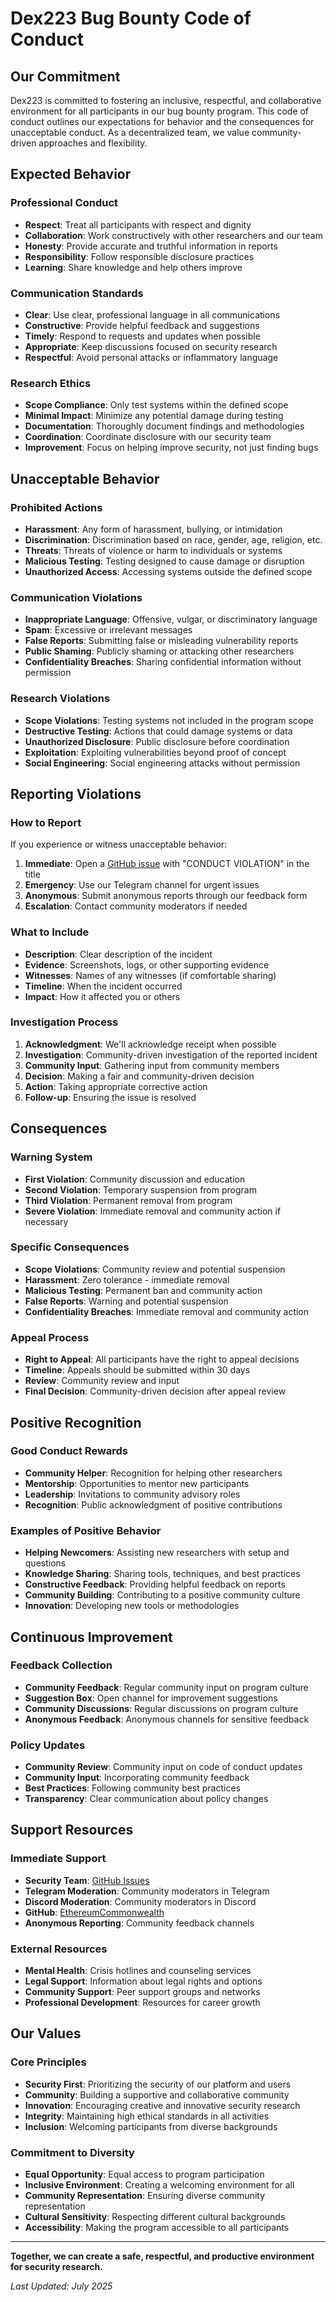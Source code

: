# Dex223 Bug Bounty Code of Conduct

## Our Commitment

Dex223 is committed to fostering an inclusive, respectful, and collaborative environment for all participants in our bug bounty program. This code of conduct outlines our expectations for behavior and the consequences for unacceptable conduct. As a decentralized team, we value community-driven approaches and flexibility.

## Expected Behavior

### Professional Conduct
- **Respect**: Treat all participants with respect and dignity
- **Collaboration**: Work constructively with other researchers and our team
- **Honesty**: Provide accurate and truthful information in reports
- **Responsibility**: Follow responsible disclosure practices
- **Learning**: Share knowledge and help others improve

### Communication Standards
- **Clear**: Use clear, professional language in all communications
- **Constructive**: Provide helpful feedback and suggestions
- **Timely**: Respond to requests and updates when possible
- **Appropriate**: Keep discussions focused on security research
- **Respectful**: Avoid personal attacks or inflammatory language

### Research Ethics
- **Scope Compliance**: Only test systems within the defined scope
- **Minimal Impact**: Minimize any potential damage during testing
- **Documentation**: Thoroughly document findings and methodologies
- **Coordination**: Coordinate disclosure with our security team
- **Improvement**: Focus on helping improve security, not just finding bugs

## Unacceptable Behavior

### Prohibited Actions
- **Harassment**: Any form of harassment, bullying, or intimidation
- **Discrimination**: Discrimination based on race, gender, age, religion, etc.
- **Threats**: Threats of violence or harm to individuals or systems
- **Malicious Testing**: Testing designed to cause damage or disruption
- **Unauthorized Access**: Accessing systems outside the defined scope

### Communication Violations
- **Inappropriate Language**: Offensive, vulgar, or discriminatory language
- **Spam**: Excessive or irrelevant messages
- **False Reports**: Submitting false or misleading vulnerability reports
- **Public Shaming**: Publicly shaming or attacking other researchers
- **Confidentiality Breaches**: Sharing confidential information without permission

### Research Violations
- **Scope Violations**: Testing systems not included in the program scope
- **Destructive Testing**: Actions that could damage systems or data
- **Unauthorized Disclosure**: Public disclosure before coordination
- **Exploitation**: Exploiting vulnerabilities beyond proof of concept
- **Social Engineering**: Social engineering attacks without permission

## Reporting Violations

### How to Report
If you experience or witness unacceptable behavior:

1. **Immediate**: Open a [GitHub issue](https://github.com/rroland10/dex223-bug-bounty/issues) with "CONDUCT VIOLATION" in the title
2. **Emergency**: Use our Telegram channel for urgent issues
3. **Anonymous**: Submit anonymous reports through our feedback form
4. **Escalation**: Contact community moderators if needed

### What to Include
- **Description**: Clear description of the incident
- **Evidence**: Screenshots, logs, or other supporting evidence
- **Witnesses**: Names of any witnesses (if comfortable sharing)
- **Timeline**: When the incident occurred
- **Impact**: How it affected you or others

### Investigation Process
1. **Acknowledgment**: We'll acknowledge receipt when possible
2. **Investigation**: Community-driven investigation of the reported incident
3. **Community Input**: Gathering input from community members
4. **Decision**: Making a fair and community-driven decision
5. **Action**: Taking appropriate corrective action
6. **Follow-up**: Ensuring the issue is resolved

## Consequences

### Warning System
- **First Violation**: Community discussion and education
- **Second Violation**: Temporary suspension from program
- **Third Violation**: Permanent removal from program
- **Severe Violation**: Immediate removal and community action if necessary

### Specific Consequences
- **Scope Violations**: Community review and potential suspension
- **Harassment**: Zero tolerance - immediate removal
- **Malicious Testing**: Permanent ban and community action
- **False Reports**: Warning and potential suspension
- **Confidentiality Breaches**: Immediate removal and community action

### Appeal Process
- **Right to Appeal**: All participants have the right to appeal decisions
- **Timeline**: Appeals should be submitted within 30 days
- **Review**: Community review and input
- **Final Decision**: Community-driven decision after appeal review

## Positive Recognition

### Good Conduct Rewards
- **Community Helper**: Recognition for helping other researchers
- **Mentorship**: Opportunities to mentor new participants
- **Leadership**: Invitations to community advisory roles
- **Recognition**: Public acknowledgment of positive contributions

### Examples of Positive Behavior
- **Helping Newcomers**: Assisting new researchers with setup and questions
- **Knowledge Sharing**: Sharing tools, techniques, and best practices
- **Constructive Feedback**: Providing helpful feedback on reports
- **Community Building**: Contributing to a positive community culture
- **Innovation**: Developing new tools or methodologies

## Continuous Improvement

### Feedback Collection
- **Community Feedback**: Regular community input on program culture
- **Suggestion Box**: Open channel for improvement suggestions
- **Community Discussions**: Regular discussions on program culture
- **Anonymous Feedback**: Anonymous channels for sensitive feedback

### Policy Updates
- **Community Review**: Community input on code of conduct updates
- **Community Input**: Incorporating community feedback
- **Best Practices**: Following community best practices
- **Transparency**: Clear communication about policy changes

## Support Resources

### Immediate Support
- **Security Team**: [GitHub Issues](https://github.com/rroland10/dex223-bug-bounty/issues)
- **Telegram Moderation**: Community moderators in Telegram
- **Discord Moderation**: Community moderators in Discord
- **GitHub**: [EthereumCommonwealth](https://github.com/EthereumCommonwealth)
- **Anonymous Reporting**: Community feedback channels

### External Resources
- **Mental Health**: Crisis hotlines and counseling services
- **Legal Support**: Information about legal rights and options
- **Community Support**: Peer support groups and networks
- **Professional Development**: Resources for career growth

## Our Values

### Core Principles
- **Security First**: Prioritizing the security of our platform and users
- **Community**: Building a supportive and collaborative community
- **Innovation**: Encouraging creative and innovative security research
- **Integrity**: Maintaining high ethical standards in all activities
- **Inclusion**: Welcoming participants from diverse backgrounds

### Commitment to Diversity
- **Equal Opportunity**: Equal access to program participation
- **Inclusive Environment**: Creating a welcoming environment for all
- **Community Representation**: Ensuring diverse community representation
- **Cultural Sensitivity**: Respecting different cultural backgrounds
- **Accessibility**: Making the program accessible to all participants

---

**Together, we can create a safe, respectful, and productive environment for security research.**

*Last Updated: July 2025* 